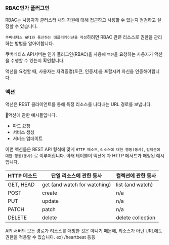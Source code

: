 
### RBAC인가 플러그인
RBAC는 사용자가 클러스터 내의 자원에 대해 접근하고 사용할 수 있는지 점검하고 설정할 수 있습니다. 

`쿠버네티스 API와 통신하는 애플리케이션을 작성`하려면 RBAC 관련 리소스로 권한을 관리하는 방법을 알아야합니다.

쿠버네티스 API서버는 인가 플러그인(RBAC)을 사용해 `액션`을 요청하는 사용자가 액션을 수행할 수 있는지 확인합니다.

액션을 요청할 때, 사용자는 자격증명(토큰, 인증서)을 포함시켜 자신을 인증해야합니다.

### 액션
액션은 REST 클라이언트를 통해 특정 리소스를 나타내는 URL 경로를 보냅니다.

액션에 관한 예시들입니다.
- 파드 요청
- 서비스 생성
- 서비스 업데이트

이런 액션들은 REST API 형식에 맞게 `HTTP 메소드`, `리소스에 대한 행동(동사)`, `컬렉션에 대한 행동(동사)` 로 이루어집니다. 아래 테이블이 액션에 과 HTTP 메서드가 매핑된 예시입니다.

| HTTP 메소드 | 단일 리소스에 관한 동사      | 컬렉션에 관한 동사      |
|-------------|------------------------------|-------------------------|
| GET, HEAD   | get (and watch for watching) | list (and watch)        |
| POST        | create                       | n/a                     |
| PUT         | update                       | n/a                     |
| PATCH       | patch                        | n/a                     |
| DELETE      | delete                       | delete collection       |

API 서버의 모든 경로가 리소스를 매핑한 것은 아니기 때문에, 리소스가 아닌 URL에도 권한을 적용할 수 있습니다. ex) /heartbeat 등등

